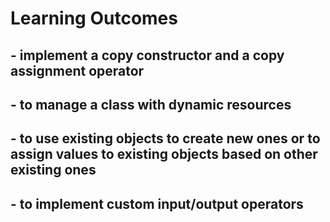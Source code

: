 # Learning Outcomes

## - implement a copy constructor and a copy assignment operator </li>
## - to manage a class with dynamic resources
## - to use existing objects to create new ones or to assign values to existing objects based on other existing ones
## - to implement custom input/output operators
